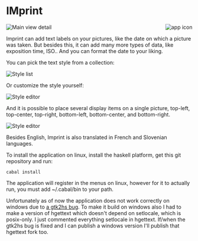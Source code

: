 # IMprint

<img align="right" src="https://raw.github.com/wiki/emmanueltouzery/imprint/imprint-128.png" alt="app icon"/>

![Main view detail](https://raw.github.com/wiki/emmanueltouzery/imprint/main_window.png)

Imprint can add text labels on your pictures, like the date on which a picture was taken. But besides this, it can add many more types of data, like exposition time, ISO.. And you can format the date to your liking.

You can pick the text style from a collection:

![Style list](https://raw.github.com/wiki/emmanueltouzery/imprint/styles_list.png)

Or customize the style yourself:

![Style editor](https://raw.github.com/wiki/emmanueltouzery/imprint/style_editor.png)

And it is possible to place several display items on a single picture, top-left, top-center, top-right, bottom-left, bottom-center, and bottom-right.

![Style editor](https://raw.github.com/wiki/emmanueltouzery/imprint/items_editor.png)

Besides English, Imprint is also translated in French and Slovenian languages.

To install the application on linux, install the haskell platform, get this git repository and run:

	cabal install

The application will register in the menus on linux, however for it to actually run, you must add ~/.cabal/bin to your path.

Unfortunately as of now the application does not work correctly on windows due to [a gtk2hs bug][]. To make it build on windows also I had to make a version of hgettext which doesn't depend on setlocale, which is posix-only. I just commented everything setlocale in hgettext. If/when the gtk2hs bug is fixed and I can publish a windows version I'll publish that hgettext fork too.

[a gtk2hs bug]: https://github.com/gtk2hs/gtk2hs/issues/33
